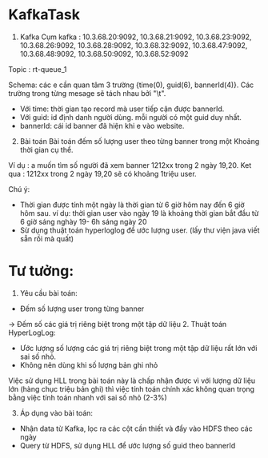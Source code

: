 # KafkaTask
1. Kafka
   Cụm kafka : 10.3.68.20:9092, 10.3.68.21:9092, 10.3.68.23:9092, 10.3.68.26:9092, 10.3.68.28:9092, 10.3.68.32:9092, 10.3.68.47:9092, 10.3.68.48:9092, 10.3.68.50:9092, 10.3.68.52:9092

Topic : rt-queue_1

Schema: các e cần quan tâm 3 trường {time(0), guid(6), bannerId(4)}. Các trường trong từng mesage sẽ tách nhau bởi "\t".

*   Với time: thời gian tạo record mà user tiếp cận được bannerId.
*   Với guid: id  định danh người dùng. mỗi người có một guid duy nhất.
*   bannerId: cái id banner đã hiện khi e vào website.
2. Bài toán
   Bài toán đếm số lượng user theo từng banner trong một Khoảng thời gian cụ thể.

Ví dụ : a muốn tìm số người đã xem banner 1212xx trong 2 ngày 19,20.
Ket qua : 1212xx trong 2 ngày 19,20 sẽ có khoảng 1triệu user.

Chú ý:
* Thời gian được tính một ngày là thời gian từ 6 giờ hôm nay đến 6 giờ hôm sau. ví dụ: thời gian user vào ngày 19 là khoảng thời gian bắt đầu từ 6 giờ sáng nghày 19- 6h sáng ngày 20
* Sừ dụng thuật toán hyperloglog để ước lượng user. (lấy thư viện java viết sẵn rồi mà quất)

# Tư tưởng:
1. Yêu cầu bài toán:
- Đếm số lượng user trong từng banner 

-> Đếm số các giá trị riêng biệt trong một tập dữ liệu
2. Thuật toán HyperLogLog:
- Ước lượng số lượng các giá trị riêng biệt trong một tập dữ liệu rất lớn với sai số nhỏ.
- Không nên dùng khi số lượng bản ghi nhỏ

Việc sử dụng HLL trong bài toán này là chấp nhận được vì với lượng dữ liệu lớn (hàng chục triệu bản ghi)
thì việc tính toán chính xác không quan trọng bằng việc tính toán nhanh với sai số nhỏ (2-3%)

3. Áp dụng vào bài toán:
- Nhận data từ Kafka, lọc ra các cột cần thiết và đẩy vào HDFS theo các ngày
- Query từ HDFS, sử dụng HLL để ước lượng số guid theo bannerId

